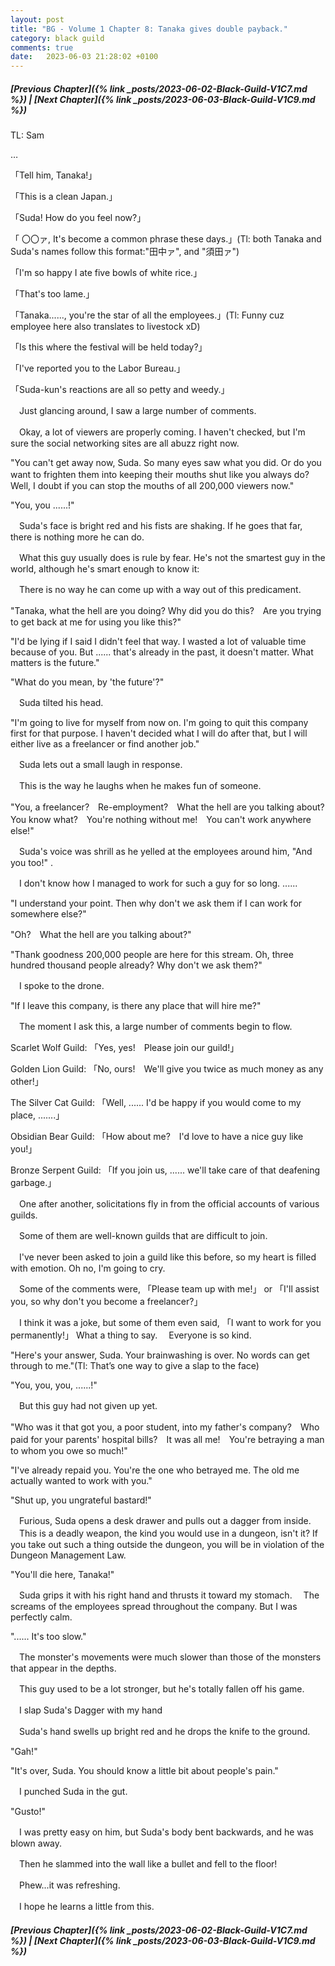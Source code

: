 ```yaml
---
layout: post
title: "BG - Volume 1 Chapter 8: Tanaka gives double payback."
category: black guild
comments: true
date:   2023-06-03 21:28:02 +0100
---
```


##### [Previous Chapter]({% link _posts/2023-06-02-Black-Guild-V1C7.md %}) \| [Next Chapter]({% link _posts/2023-06-03-Black-Guild-V1C9.md %})

TL: Sam

…

「Tell him, Tanaka!」

「This is a clean Japan.」

「Suda! How do you feel now?」

「 〇〇ァ, It's become a common phrase these days.」(Tl: both Tanaka and Suda's names follow this format:"田中ァ", and "須田ァ")

「I'm so happy I ate five bowls of white rice.」

「That's too lame.」
<!--more-->

「Tanaka......, you're the star of all the employees.」(Tl: Funny cuz employee here also translates to livestock xD)

「Is this where the festival will be held today?」

「I've reported you to the Labor Bureau.」

「Suda-kun's reactions are all so petty and weedy.」


　Just glancing around, I saw a large number of comments.

　Okay, a lot of viewers are properly coming. I haven't checked, but I'm sure the social networking sites are all abuzz right now.


"You can't get away now, Suda. So many eyes saw what you did. Or do you want to frighten them into keeping their mouths shut like you always do?　Well, I doubt if you can stop the mouths of all 200,000 viewers now."


"You, you ......!"


　Suda's face is bright red and his fists are shaking. If he goes that far, there is nothing more he can do.

　What this guy usually does is rule by fear. He's not the smartest guy in the world, although he's smart enough to know it:

　There is no way he can come up with a way out of this predicament.


"Tanaka, what the hell are you doing? Why did you do this?　Are you trying to get back at me for using you like this?"

"I'd be lying if I said I didn't feel that way. I wasted a lot of valuable time because of you. But ...... that's already in the past, it doesn't matter. What matters is the future."

"What do you mean, by 'the future'?"


　Suda tilted his head.


"I'm going to live for myself from now on. I'm going to quit this company first for that purpose. I haven't decided what I will do after that, but I will either live as a freelancer or find another job."


　Suda lets out a small laugh in response.

　This is the way he laughs when he makes fun of someone.


"You, a freelancer?　Re-employment?　What the hell are you talking about?　You know what?　You're nothing without me!　You can't work anywhere else!"


　Suda's voice was shrill as he yelled at the employees around him, "And you too!" .

　I don't know how I managed to work for such a guy for so long. ......


"I understand your point. Then why don't we ask them if I can work for somewhere else?"

"Oh?　What the hell are you talking about?"

"Thank goodness 200,000 people are here for this stream. Oh, three hundred thousand people already? Why don't we ask them?"


　I spoke to the drone.


"If I leave this company, is there any place that will hire me?"


　The moment I ask this, a large number of comments begin to flow.


Scarlet Wolf Guild: 「Yes, yes!　Please join our guild!」

Golden Lion Guild: 「No, ours!　We'll give you twice as much money as any other!」

The Silver Cat Guild: 「Well, ...... I'd be happy if you would come to my place, .......」

Obsidian Bear Guild: 「How about me?　I'd love to have a nice guy like you!」

Bronze Serpent Guild: 「If you join us, ...... we'll take care of that deafening garbage.」


　One after another, solicitations fly in from the official accounts of various guilds.


　Some of them are well-known guilds that are difficult to join.

　I've never been asked to join a guild like this before, so my heart is filled with emotion. Oh no, I'm going to cry.

　Some of the comments were, 「Please team up with me!」 or 「I'll assist you, so why don't you become a freelancer?」

　I think it was a joke, but some of them even said, 「I want to work for you permanently!」 What a thing to say.
　Everyone is so kind.


"Here's your answer, Suda. Your brainwashing is over. No words can get through to me."(Tl: That’s one way to give a slap to the face)

"You, you, you, ......!"


　But this guy had not given up yet.


"Who was it that got you, a poor student, into my father's company?　Who paid for your parents' hospital bills?　It was all me!　You're betraying a man to whom you owe so much!"


"I've already repaid you. You're the one who betrayed me. The old me actually wanted to work with you."

"Shut up, you ungrateful bastard!"


　Furious, Suda opens a desk drawer and pulls out a dagger from inside.
　This is a deadly weapon, the kind you would use in a dungeon, isn't it? If you take out such a thing outside the dungeon, you will be in violation of the Dungeon Management Law.


"You'll die here, Tanaka!"


　Suda grips it with his right hand and thrusts it toward my stomach.
　The screams of the employees spread throughout the company. But I was perfectly calm.


"...... It's too slow."


　The monster's movements were much slower than those of the monsters that appear in the depths.

　This guy used to be a lot stronger, but he's totally fallen off his game.

　I slap Suda's Dagger with my hand

　Suda's hand swells up bright red and he drops the knife to the ground.


"Gah!"

"It's over, Suda. You should know a little bit about people's pain."

　I punched Suda in the gut.


"Gusto!"


　I was pretty easy on him, but Suda's body bent backwards, and he was blown away.

　Then he slammed into the wall like a bullet and fell to the floor!

　Phew...it was refreshing.

　I hope he learns a little from this.





##### [Previous Chapter]({% link _posts/2023-06-02-Black-Guild-V1C7.md %}) \| [Next Chapter]({% link _posts/2023-06-03-Black-Guild-V1C9.md %})